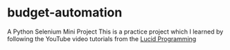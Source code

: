 # budget-automation
A Python Selenium Mini Project
This is a practice project which I learned by following the YouTube video tutorials from the <a href="https://www.youtube.com/channel/UCFxcvyt2Ucq5IL0_1Njzqlg" target="_blank">Lucid Programming</a>
